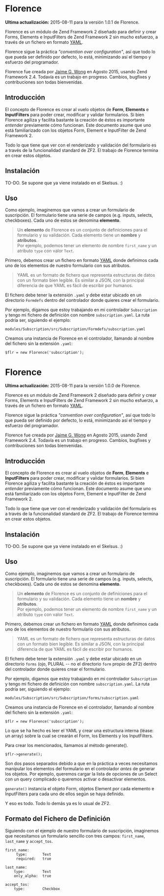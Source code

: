 # Florence

__Ultima actualización:__ 2015-08-11 para la versión 1.0.1 de Florence.

Florence es un módulo de Zend Framework 2 diseñado para definir y crear Forms, Elements e InputFilters de Zend Framework 2 sin mucho esfuerzo, a través de un fichero en formato [YAML](http://yaml.org).

Florence sigue la práctica _"convention over configuration"_, así que todo lo que pueda ser definido por defecto, lo está, minimizando así el tiempo y esfuerzo del programador.

Florence fue creada por [Jaime G. Wong](http://jgwong.org) en Agosto 2015, usando Zend Framework 2.4. Todavía es un trabajo en progreso. Cambios, bugfixes y contribuciones son todas bienvenidas.

## Introducción

El concepto de Florence es crear al vuelo objetos de __Form__, __Elements__ e __InputFilters__ para poder crear, modificar y validar formularios. Si bien Florence agiliza y facilita bastante la creación de éstos es importante _entender_ previamente cómo funcionan. Este documento asume que uno está familiarizado con los objetos Form, Element e InputFilter de Zend Framework 2.

Todo lo que tiene que ver con el renderizado y validación del formulario es a través de la funcionalidad standard de ZF2. El trabajo de Florence termina en crear estos objetos.

## Instalación

TO-DO. Se supone que ya viene instalado en el Skelsus. :)

## Uso

Como ejemplo, imaginemos que vamos a crear un formulario de suscripción. El formulario tiene una serie de campos (e.g. inputs, selects, checkboxes). Cada uno de estos se denomina __elemento__.

> Un __elemento__ de Florence es un conjunto de definiciones para el formulario y su validación. Cada elemento tiene un __nombre__ y __atributos__.  
Por ejemplo, podemos tener un elemento de nombre `first_name` y un atributo `type` con valor `Text`.

Primero, debemos crear un fichero en formato [YAML](http://yaml.org) donde definimos cada uno de los elementos de nuestro formulario con sus atributos.

> YAML es un formato de fichero que representa estructuras de datos con un formato bien legible. Es similar a JSON, con la principal diferencia de que YAML es fácil de escribir por humanos.

El fichero debe tener la extensión `.yaml` y debe estar ubicado en un directorio `Formdefs` dentro del controlador donde quieres crear el formulario.

Por ejemplo, digamos que estoy trabajando en mi controlador `Subscription` y tengo mi fichero de definición con nombre `subscription.yaml`. La ruta podría ser, siguiendo el ejemplo:

    modules/Subscription/src/Subscription/Formdefs/subscription.yaml

Creamos una instancia de Florence en el controlador, llamando al nombre del fichero sin la extensión `.yaml`:

    $flr = new Florence('subscription');

# Florence

__Ultima actualización:__ 2015-08-11 para la versión 1.0.0 de Florence.

Florence es un módulo de Zend Framework 2 diseñado para definir y crear Forms, Elements e InputFilters de Zend Framework 2 sin mucho esfuerzo, a través de un fichero en formato [YAML](http://yaml.org).

Florence sigue la práctica _"convention over configuration"_, así que todo lo que pueda ser definido por defecto, lo está, minimizando así el tiempo y esfuerzo del programador.

Florence fue creada por [Jaime G. Wong](http://jgwong.org) en Agosto 2015, usando Zend Framework 2.4. Todavía es un trabajo en progreso. Cambios, bugfixes y contribuciones son todas bienvenidas.

## Introducción

El concepto de Florence es crear al vuelo objetos de __Form__, __Elements__ e __InputFilters__ para poder crear, modificar y validar formularios. Si bien Florence agiliza y facilita bastante la creación de éstos es importante _entender_ previamente cómo funcionan. Este documento asume que uno está familiarizado con los objetos Form, Element e InputFilter de Zend Framework 2.

Todo lo que tiene que ver con el renderizado y validación del formulario es a través de la funcionalidad standard de ZF2. El trabajo de Florence termina en crear estos objetos.

## Instalación

TO-DO. Se supone que ya viene instalado en el Skelsus. :)

## Uso

Como ejemplo, imaginemos que vamos a crear un formulario de suscripción. El formulario tiene una serie de campos (e.g. inputs, selects, checkboxes). Cada uno de estos se denomina __elemento__.

> Un __elemento__ de Florence es un conjunto de definiciones para el formulario y su validación. Cada elemento tiene un __nombre__ y __atributos__.  
Por ejemplo, podemos tener un elemento de nombre `first_name` y un atributo `type` con valor `Text`.

Primero, debemos crear un fichero en formato [YAML](http://yaml.org) donde definimos cada uno de los elementos de nuestro formulario con sus atributos.

> YAML es un formato de fichero que representa estructuras de datos con un formato bien legible. Es similar a JSON, con la principal diferencia de que YAML es fácil de escribir por humanos.

El fichero debe tener la extensión `.yaml` y debe estar ubicado en un directorio `forms` (ojo, PLURAL -- no el directorio `form` propio de ZF2) dentro del controlador donde quieres crear el formulario.

Por ejemplo, digamos que estoy trabajando en mi controlador `Subscription` y tengo mi fichero de definición con nombre `subscription.yaml`. La ruta podría ser, siguiendo el ejemplo:

    modules/Subscription/src/Subscription/forms/subscription.yaml

Creamos una instancia de Florence en el controlador, llamando al nombre del fichero sin la extensión `.yaml`:

    $flr = new Florence('subscription');

Lo que se ha hecho es leer el YAML y crear una estructura interna (léase: un array) sobre la cual se crearán el Form, los Elements y los InputFilters.

Para crear los mencionados, llamamos al método generate().

    $flr->generate();

Son dos pasos separados debido a que en la práctica a veces necesitamos manipular los elementos del formulario en el controlador _antes_ de generar los objetos. Por ejemplo, queremos cargar la lista de opciones de un Select con un query complicado o queremos activar o desactivar elementos.

`generate()` instancia el objeto Form, objetos Element por cada elemento e InputFilters para cada uno de ellos según se haya definido.

Y eso es todo. Todo lo demás ya es lo usual de ZF2.

## Formato del Fichero de Definición

Siguiendo con el ejemplo de nuestro formulario de suscripción, imaginemos que necesitamos un formulario sencillo con tres campos: `first_name`, `last_name` y `accept_tos`.

    first_name:
         type:       Text
         required:   true
    
    last_name:
        type:        Text
        only_alpha:  true
    
    accept_tos:
        type:        Checkbox

